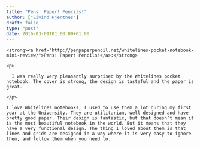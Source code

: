```yaml
---
title: "Pens! Paper! Pencils!"
author: ["Eivind Hjertnes"]
draft: false
type: "post"
date: 2016-03-01T01:00:00+01:00
---
```


<div class="HTML">
  <div></div>

<p>

</div>

```text
<strong><a href="http://penpaperpencil.net/whitelines-pocket-notebook-mini-review/">Pens! Paper! Pencils!</a>:</strong>
```

<div class="HTML">
  <div></div>

</p>

</div>

<div class="HTML">
  <div></div>

<blockquote>

</div>

```text
<p>

  I was really very pleasantly surprised by the Whitelines pocket notebook. The cover is strong, the design is tasteful and the paper is great.

</p>
```

<div class="HTML">
  <div></div>

</blockquote>

</div>

<div class="HTML">
  <div></div>

<p>

</div>

```text
I love Whitelines notebooks, I used to use them a lot during my first year at the University. They are utilitarian, well designed and have pretty good paper. Their design is fantastic, but that doesn’t mean it is the most beautiful notebook in the world. But it means that they have a very functional design. The thing I loved about them is that lines and grids are designed in a way where it is very easy to ignore them, and follow them when you need to.
```

<div class="HTML">
  <div></div>

</p>

</div>
